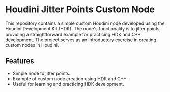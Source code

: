 # Houdini Jitter Points Custom Node

This repository contains a simple custom Houdini node developed using the Houdini Development Kit (HDK). 
The node's functionality is to jitter points, providing a straightforward example for practicing HDK and C++ development. 
The project serves as an introductory exercise in creating custom nodes in Houdini.

## Features
- Simple node to jitter points.
- Example of custom node creation using HDK and C++.
- Useful for learning and practicing HDK development.
